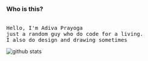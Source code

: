 ### Who is this?
<p align="left">
  <br>
  <samp>
    Hello, I'm Adiva Prayoga<br>
    just a random guy who do code for a living.<br>
    I also do design and drawing sometimes
  </samp>
  
  ![github stats](https://github-readme-stats.vercel.app/api?username=adivaprayoga&show_icons=true)
</p>
